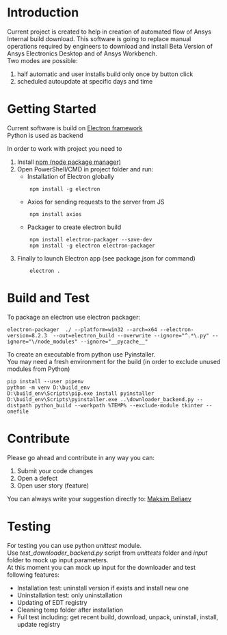 # Introduction 
Current project is created to help in creation of automated flow of Ansys Internal build download.
This software is going to replace manual operations required by engineers to download and install Beta Version of 
Ansys Electronics Desktop and of Ansys Workbench.  
Two modes are possible: 
1. half automatic and user installs build only once by button click
2. scheduled autoupdate at specific days and time

# Getting Started
Current software is build on [Electron framework](https://www.electronjs.org/)  
Python is used as backend 

In order to work with project you need to 
1. Install [npm (node package manager)](https://nodejs.org/en/download/)
2. Open PowerShell/CMD in project folder and run: 
    - Installation of Electron globally
    ~~~ 
        npm install -g electron 
    ~~~ 
    - Axios for sending requests to the server from JS
    ~~~
        npm install axios
    ~~~
    - Packager to create electron build
    ~~~
        npm install electron-packager --save-dev
        npm install -g electron electron-packager
    ~~~
3. Finally to launch Electron app (see package.json for command)
    ~~~
        electron .
    ~~~ 

# Build and Test
To package an electron use electron packager:
~~~
electron-packager  ./ --platform=win32 --arch=x64 --electron-version=8.2.3  --out=electron_build --overwrite --ignore="^.*\.py" --ignore="\/node_modules" --ignore="__pycache__"
~~~

To create an executable from python use Pyinstaller.  
You may need a fresh environment for the build (in order to exclude unused modules from Python)
~~~
pip install --user pipenv
python -m venv D:\build_env
D:\build_env\Scripts\pip.exe install pyinstaller
D:\build_env\Scripts\pyinstaller.exe ..\downloader_backend.py --distpath python_build --workpath %TEMP% --exclude-module tkinter --onefile
~~~

# Contribute
Please go ahead and contribute in any way you can:
1. Submit your code changes
2. Open a defect
3. Open user story (feature)

You can always write your suggestion directly to: [Maksim Beliaev](mailto:maksim.beliaev@ansys.com)

# Testing
For testing you can use python _unittest_ module.  
Use _test_downloader_backend.py_ script from _unittests_ folder and _input_ folder to mock up input parameters.  
At this moment you can mock up input for the downloader and test following features:
- Installation test: uninstall version if exists and install new one
- Uninstallation test: only uninstallation
- Updating of EDT registry
- Cleaning temp folder after installation
- Full test including: get recent build, download, unpack, uninstall, install, update registry 